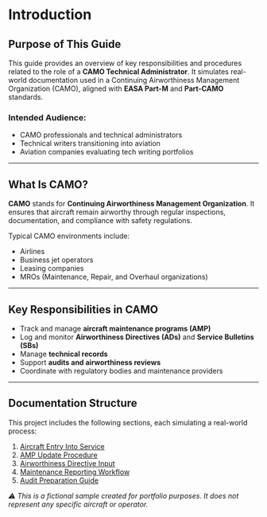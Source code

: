 <!DOCTYPE html>
<html lang="en">
<head>
  <meta charset="UTF-8" />
  <meta name="viewport" content="width=device-width, initial-scale=1.0"/>

  <link rel="stylesheet" href="styles.css"/>
</head>
<body>
  <main>
    <h1>Introduction</h1>
   
  <h2>Purpose of This Guide</h2>
    <p>This guide provides an overview of key responsibilities and procedures related to the role of a <strong>CAMO Technical Administrator</strong>. It simulates real-world documentation used in a Continuing Airworthiness Management Organization (CAMO), aligned with <strong>EASA Part-M</strong> and <strong>Part-CAMO</strong> standards.</p>

   <h3>Intended Audience:</h3>
    <ul>
      <li>CAMO professionals and technical administrators</li>
      <li>Technical writers transitioning into aviation</li>
      <li>Aviation companies evaluating tech writing portfolios</li>
    </ul>

   <hr>

  <h2>What Is CAMO?</h2>
    <p><strong>CAMO</strong> stands for <strong>Continuing Airworthiness Management Organization</strong>. It ensures that aircraft remain airworthy through regular inspections, documentation, and compliance with safety regulations.</p>

  <p>Typical CAMO environments include:</p>
    <ul>
      <li>Airlines</li>
      <li>Business jet operators</li>
      <li>Leasing companies</li>
      <li>MROs (Maintenance, Repair, and Overhaul organizations)</li>
    </ul>

  <hr>

  <h2>Key Responsibilities in CAMO</h2>
    <ul>
      <li>Track and manage <strong>aircraft maintenance programs (AMP)</strong></li>
      <li>Log and monitor <strong>Airworthiness Directives (ADs)</strong> and <strong>Service Bulletins (SBs)</strong></li>
      <li>Manage <strong>technical records</strong></li>
      <li>Support <strong>audits and airworthiness reviews</strong></li>
      <li>Coordinate with regulatory bodies and maintenance providers</li>
    </ul>

  <hr>

  <h2>Documentation Structure</h2>
    <p>This project includes the following sections, each simulating a real-world process:</p>
    <ol>
      <li><a href="aircraft-entry-into-service.html">Aircraft Entry Into Service</a></li>
      <li><a href="amp-update-procedure.html">AMP Update Procedure</a></li>
      <li><a href="airworthiness-directive-input.html">Airworthiness Directive Input</a></li>
      <li><a href="maintenance-reporting-workflow.html">Maintenance Reporting Workflow</a></li>
      <li><a href="audit-preparation-guide.html">Audit Preparation Guide</a></li>
    </ol>

   <p><em>⚠️ This is a fictional sample created for portfolio purposes. It does not represent any specific aircraft or operator.</em></p>
  </main>
</body>
</html>
